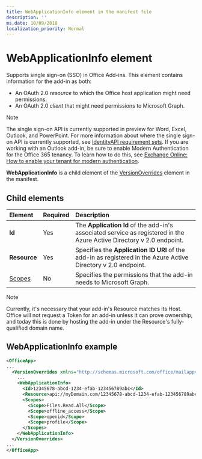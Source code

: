 ```yaml
---
title: WebApplicationInfo element in the manifest file
description: ''
ms.date: 10/09/2018
localization_priority: Normal
---
```


# WebApplicationInfo element

Supports single sign-on (SSO) in Office Add-ins. This element contains information for the add-in as both:

- An OAuth 2.0 *resource* to which the Office host application might need permissions.
- An OAuth 2.0 *client* that might need permissions to Microsoft Graph.

> [!NOTE]
> The single sign-on API is currently supported in preview for Word, Excel, Outlook, and PowerPoint. For more information about where the single sign-on API is currently supported, see [IdentityAPI requirement sets](https://docs.microsoft.com/office/dev/add-ins/reference/requirement-sets/identity-api-requirement-sets). If you are working with an Outlook add-in, be sure to enable Modern Authentication for the Office 365 tenancy. To learn how to do this, see [Exchange Online: How to enable your tenant for modern authentication](https://social.technet.microsoft.com/wiki/contents/articles/32711.exchange-online-how-to-enable-your-tenant-for-modern-authentication.aspx).

**WebApplicationInfo** is a child element of the [VersionOverrides](versionoverrides.md) element in the manifest.  

## Child elements

|  Element |  Required  |  Description  |
|:-----|:-----|:-----|
|  **Id**    |  Yes   |  The **Application Id** of the add-in's associated service as registered in the Azure Active Directory v 2.0 endpoint.|
|  **Resource**  |  Yes   |  Specifies the **Application ID URI** of the add-in as registered in the Azure Active Directory v 2.0 endpoint.|
|  [Scopes](scopes.md)                |  No  |  Specifies the permissions that the add-in needs to Microsoft Graph.  |

> [!NOTE] 
> Currently, it's necessary that your add-in's Resource matches its Host. Office will not request a Token for an add-in unless it can prove ownership, and today this is done by hosting the add-in under the Resource's fully-qualified domain name.

## WebApplicationInfo example

```xml
<OfficeApp>
...
  <VersionOverrides xmlns="http://schemas.microsoft.com/office/mailappversionoverrides" xsi:type="VersionOverridesV1_0">
    ...
    <WebApplicationInfo>
      <Id>12345678-abcd-1234-efab-123456789abc</Id>
      <Resource>api://myDomain.com/12345678-abcd-1234-efab-123456789abc<Resource>
      <Scopes>
        <Scope>Files.Read.All</Scope>
        <Scope>offline_access</Scope>
        <Scope>openid</Scope>
        <Scope>profile</Scope>        
      </Scopes>
    </WebApplicationInfo>
  </VersionOverrides>
...
</OfficeApp>
```
